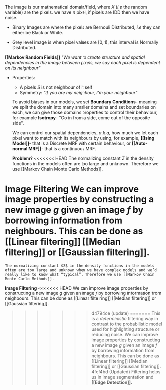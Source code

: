 
The image is our mathematical domain/field, where $X$ ($i.e$ the random variable) are the pixels. 
	we have $n$ pixel, if pixels are IDD then we have noise. 


- Binary Images are where the pixels are Bernouli Distributed, $i.e$ they can either be Black or White.

- Grey level image is when pixel values are $[0,1)$, this interval is Normally Distributed.


**[[Markov Random Fields]]**
	*"We want to create structure and spatial dependencies in the image between pixels, we say each pixel is dependent on its neighbour"*
- Properties:
	- A pixels $S$ is not neighbour of it self
	- Symmetry: *"if you are my neighbour, I'm your neighbour"*

	To avoid biases in our models, we set **Boundary Conditions**- meaning we split the domain into many smaller domains and set boundaries on each, we can give those domains properties to control their behaviour, for example **Isotropy**- "Go in from a side, come out of the opposite side".
	
	We can control our spatial dependencies, $a.k.a$, how much we let each pixel want to match with its neighbours by using, for example, **[[Ising Model]]**- that is a Discrete MRF with certain behaviour, or **[[Auto-normal MRF]]**- that is a continuous MRF. 

	**Problem?**
<<<<<<< HEAD
	The normalizing constant $Z$ in the density functions in the models often are too large and unknown. Therefore we use [[Markov Chain Monte Carlo Methods]].


**Image Filtering**
	We can improve image properties by constructing a new image $g$ given an image $f$ by borrowing information from neighbours. This can be done as [[Linear filtering]] [[Median filtering]] or [[Gaussian filtering]]. 
=======
	The normalizing constant $Z$ in the density functions in the models often are too large and unknown when we have complex models and we’d really like to know what “typical”. Therefore we use [[Markov Chain Monte Carlo Methods]].


**Image Filtering**
<<<<<<< HEAD
	We can improve image properties by constructing a new image $g$ given an image $f$ by borrowing information from neighbours. This can be done as [[Linear filte
	ring]] [[Median filtering]] or [[Gaussian filtering]]. 
>>>>>>> d4794ce (update)
=======
	This is a *deterministic* filtering way in contrast to the probabilistic model used for highlighting structure or reducing noise. 
	We can improve image properties by constructing a new image $g$ given an image $f$ by borrowing information from neighbours. This can be done as [[Linear filtering]] [[Median filtering]] or [[Gaussian filtering]]. 
>>>>>>> 4fef4bd (Updated)
	Filtering helps us in image segmentation and **[[Edge Detection]].** 